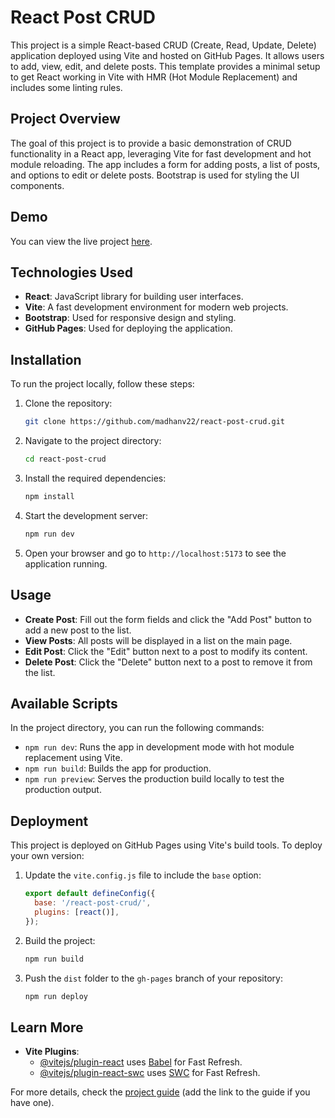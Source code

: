 # React Post CRUD

This project is a simple React-based CRUD (Create, Read, Update, Delete) application deployed using Vite and hosted on GitHub Pages. It allows users to add, view, edit, and delete posts. This template provides a minimal setup to get React working in Vite with HMR (Hot Module Replacement) and includes some linting rules.

## Project Overview

The goal of this project is to provide a basic demonstration of CRUD functionality in a React app, leveraging Vite for fast development and hot module reloading. The app includes a form for adding posts, a list of posts, and options to edit or delete posts. Bootstrap is used for styling the UI components.

## Demo

You can view the live project [here](https://madhanv22.github.io/react-post-crud/).

## Technologies Used

- **React**: JavaScript library for building user interfaces.
- **Vite**: A fast development environment for modern web projects.
- **Bootstrap**: Used for responsive design and styling.
- **GitHub Pages**: Used for deploying the application.

## Installation

To run the project locally, follow these steps:

1. Clone the repository:

    ```bash
    git clone https://github.com/madhanv22/react-post-crud.git
    ```

2. Navigate to the project directory:

    ```bash
    cd react-post-crud
    ```

3. Install the required dependencies:

    ```bash
    npm install
    ```

4. Start the development server:

    ```bash
    npm run dev
    ```

5. Open your browser and go to `http://localhost:5173` to see the application running.

## Usage

- **Create Post**: Fill out the form fields and click the "Add Post" button to add a new post to the list.
- **View Posts**: All posts will be displayed in a list on the main page.
- **Edit Post**: Click the "Edit" button next to a post to modify its content.
- **Delete Post**: Click the "Delete" button next to a post to remove it from the list.

## Available Scripts

In the project directory, you can run the following commands:

- `npm run dev`: Runs the app in development mode with hot module replacement using Vite.
- `npm run build`: Builds the app for production.
- `npm run preview`: Serves the production build locally to test the production output.

## Deployment

This project is deployed on GitHub Pages using Vite's build tools. To deploy your own version:

1. Update the `vite.config.js` file to include the `base` option:

    ```javascript
    export default defineConfig({
      base: '/react-post-crud/',
      plugins: [react()],
    });
    ```

2. Build the project:

    ```bash
    npm run build
    ```

3. Push the `dist` folder to the `gh-pages` branch of your repository:

    ```bash
    npm run deploy
    ```

## Learn More

- **Vite Plugins**:
  - [@vitejs/plugin-react](https://github.com/vitejs/vite-plugin-react/blob/main/packages/plugin-react/README.md) uses [Babel](https://babeljs.io/) for Fast Refresh.
  - [@vitejs/plugin-react-swc](https://github.com/vitejs/vite-plugin-react-swc) uses [SWC](https://swc.rs/) for Fast Refresh.

For more details, check the [project guide](#) (add the link to the guide if you have one).
